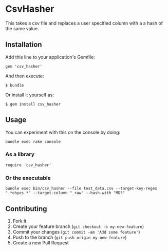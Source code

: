 # CsvHasher

This takes a csv file and replaces a user specified column with a a hash of the same value.

## Installation

Add this line to your application's Gemfile:

    gem 'csv_hasher'

And then execute:

    $ bundle

Or install it yourself as:

    $ gem install csv_hasher

## Usage

You can experiment with this on the console by doing:

    bundle exec rake console

### As a library

    require 'csv_hasher'

### Or the executable

    bundle exec bin/csv_hasher --file test_data.csv --target-key-regex ".*ohyes.*" --target-column "_raw" --hash-with "MD5"

## Contributing

1. Fork it
2. Create your feature branch (`git checkout -b my-new-feature`)
3. Commit your changes (`git commit -am 'Add some feature'`)
4. Push to the branch (`git push origin my-new-feature`)
5. Create a new Pull Request
